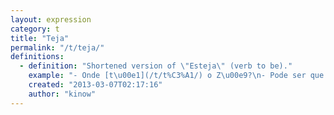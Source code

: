 ```yaml
---
layout: expression
category: t
title: "Teja"
permalink: "/t/teja/"
definitions:
  - definition: "Shortened version of \"Esteja\" (verb to be)."
    example: "- Onde [t\u00e1](/t/t%C3%A1/) o Z\u00e9?\n- Pode ser que ele teja no bar. J\u00e1 deu uma olhada l\u00e1?"
    created: "2013-03-07T02:17:16"
    author: "kinow"
---
```

